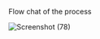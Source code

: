 
Flow chat of the process



![Screenshot (78)](https://user-images.githubusercontent.com/98868418/155472838-f68ca5c9-4124-4b99-94ac-d126a973835d.png)
